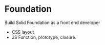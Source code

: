 Foundation
==========

Build Solid Foundation as a front end developer

- CSS layout
- JS Function, prototype, closure.

